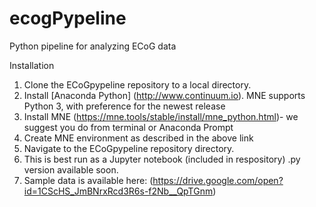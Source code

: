 # ecogPypeline
Python pipeline for analyzing ECoG data

Installation

1.  Clone the ECoGpypeline repository to a local directory.
2.  Install [Anaconda Python] (http://www.continuum.io). MNE supports Python 3, with preference for the newest release
3.  Install MNE (https://mne.tools/stable/install/mne_python.html)- we suggest you do from terminal or Anaconda Prompt
4.  Create MNE environment as described in the above link
4.  Navigate to the ECoGpypeline repository directory.
5.  This is best run as a Jupyter notebook (included in respository) .py version available soon.
6.  Sample data is available here: (https://drive.google.com/open?id=1CScHS_JmBNrxRcd3R6s-f2Nb__QpTGnm)
